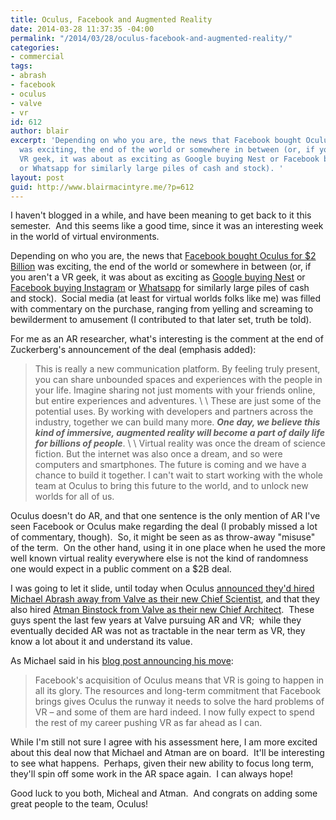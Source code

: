 ```yaml
---
title: Oculus, Facebook and Augmented Reality
date: 2014-03-28 11:37:35 -04:00
permalink: "/2014/03/28/oculus-facebook-and-augmented-reality/"
categories:
- commercial
tags:
- abrash
- facebook
- oculus
- valve
- vr
id: 612
author: blair
excerpt: 'Depending on who you are, the news that Facebook bought Oculus for $2 Billion
  was exciting, the end of the world or somewhere in between (or, if you aren''t a
  VR geek, it was about as exciting as Google buying Nest or Facebook buying Instagram
  or Whatsapp for similarly large piles of cash and stock). '
layout: post
guid: http://www.blairmacintyre.me/?p=612
---
```


I haven't blogged in a while, and have been meaning to get back to it this semester.  And this seems like a good time, since it was an interesting week in the world of virtual environments.

Depending on who you are, the news that [Facebook bought Oculus for $2 Billion](https://www.facebook.com/zuck/posts/10101319050523971) was exciting, the end of the world or somewhere in between (or, if you aren't a VR geek, it was about as exciting as [Google buying Nest](https://investor.google.com/releases/2014/0113.html) or [Facebook buying Instagram](http://dealbook.nytimes.com/2012/04/09/facebook-buys-instagram-for-1-billion/?_php=true&_type=blogs&_r=0) or [Whatsapp](http://money.cnn.com/2014/02/19/technology/social/facebook-whatsapp/) for similarly large piles of cash and stock).  Social media (at least for virtual worlds folks like me) was filled with commentary on the purchase, ranging from yelling and screaming to bewilderment to amusement (I contributed to that later set, truth be told).

For me as an AR researcher, what's interesting is the comment at the end of Zuckerberg's announcement of the deal (emphasis added):

>This is really a new communication platform. By feeling truly present, you can share unbounded spaces and experiences with the people in your life. Imagine sharing not just moments with your friends online, but entire experiences and adventures.
\\
\\
These are just some of the potential uses. By working with developers and partners across the industry, together we can build many more. _**One day, we believe this kind of immersive, augmented reality will become a part of daily life for billions of people**_.
\\
\\
Virtual reality was once the dream of science fiction. But the internet was also once a dream, and so were computers and smartphones. The future is coming and we have a chance to build it together. I can't wait to start working with the whole team at Oculus to bring this future to the world, and to unlock new worlds for all of us.

Oculus doesn't do AR, and that one sentence is the only mention of AR I've seen Facebook or Oculus make regarding the deal (I probably missed a lot of commentary, though).  So, it might be seen as as throw-away "misuse" of the term.  On the other hand, using it in one place when he used the more well known virtual reality everywhere else is not the kind of randomness one would expect in a public comment on a $2B deal.

I was going to let it slide, until today when Oculus [announced they'd hired Michael Abrash away from Valve as their new Chief Scientist](http://www.oculusvr.com/blog/introducing-michael-abrash-oculus-chief-scientist/), and that they also hired [Atman Binstock from Valve as their new Chief Architect](http://www.oculusvr.com/blog/welcome-atman-binstock-chief-architect/).  These guys spent the last few years at Valve pursuing AR and VR;  while they eventually decided AR was not as tractable in the near term as VR, they know a lot about it and understand its value.

As Michael said in his [blog post announcing his move](http://www.oculusvr.com/blog/introducing-michael-abrash-oculus-chief-scientist/):

>Facebook's acquisition of Oculus means that VR is going to happen in all its glory. The resources and long-term commitment that Facebook brings gives Oculus the runway it needs to solve the hard problems of VR – and some of them are hard indeed. I now fully expect to spend the rest of my career pushing VR as far ahead as I can.

While I'm still not sure I agree with his assessment here, I am more excited about this deal now that Michael and Atman are on board.  It'll be interesting to see what happens.  Perhaps, given their new ability to focus long term, they'll spin off some work in the AR space again.  I can always hope!

Good luck to you both, Micheal and Atman.  And congrats on adding some great people to the team, Oculus!
